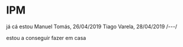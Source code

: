 # IPM

já cá estou
Manuel Tomás, 26/04/2019
Tiago Varela, 28/04/2019
/---/

estou a conseguir fazer em casa
